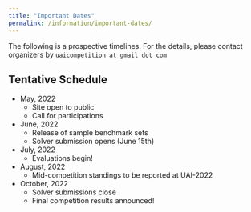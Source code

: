 ```yaml
---
title: "Important Dates"
permalink: /information/important-dates/
---
```

The following is a prospective timelines.
For the details, please contact organizers by `uaicompetition at gmail dot com`

## Tentative Schedule
* May, 2022
  * Site open to public
  * Call for participations
* June, 2022
  * Release of sample benchmark sets
  * Solver submission opens (June 15th)
* July, 2022
  * Evaluations begin!
* August, 2022
  * Mid-competition standings to be reported at UAI-2022
* October, 2022
  * Solver submissions close
  * Final competition results announced!





